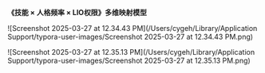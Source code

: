 **《技能 × 人格频率 × LIO权限》多维映射模型**

![Screenshot 2025-03-27 at 12.34.43 PM](/Users/cygeh/Library/Application Support/typora-user-images/Screenshot 2025-03-27 at 12.34.43 PM.png)

![Screenshot 2025-03-27 at 12.35.13 PM](/Users/cygeh/Library/Application Support/typora-user-images/Screenshot 2025-03-27 at 12.35.13 PM.png)